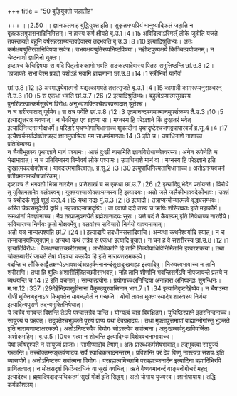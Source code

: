+++
title = "50 बुद्धियुक्तो जहातीह"

+++
।।2.50।। ज्ञानफलमाह बुद्धियुक्त इति। सुकृतमप्यप्रियं मानुष्यादिफलं जहाति
न बृहत्फलमुपासनादिनिमित्तम्। न हास्य कर्म क्षीयते बृ.उ.1।4।15
अविदित्वाऽस्मिल्ँ लोके जुहोति यजते तपस्तप्यते बहूनि
वर्षसहस्राण्यन्तवदेवास्य तद्भवति बृ.उ.3।8।10 इत्यादिश्रुतिभ्यः। अतः
कर्मक्षयश्रुतिरज्ञानिविषया सर्वत्र। उभयक्षयश्रुतिरप्यनिष्टविषया।
नहीष्टपुण्यक्षये किञ्चित्प्रयोजनम्। न चेष्टनाशो ज्ञानिनो युक्तः।  
इष्टाश्च केचिद्विषयाः स यदि पितृलोककामो भवति सङ्कल्पादेवास्य पितरः
समुत्तिष्ठन्ति छां.उ.8।2।1प्रजापतेः सभां वेश्म प्रपद्ये यशोऽहं भवामि
ब्राह्मणानां छां.उ.8।14।1 स्त्रीभिर्वा यानैर्वा  
  
छां.उ.8।12।3 अस्माद्ध्येवात्मनो यद्यत्कामयते तत्तत्सृजते बृ.उ.1।4।15
कामान्नी कामरूप्यनुसञ्चरन् तै.उ.3।10।5 स एकधा भवति छां.उ.7।26।2
इत्यादिश्रुतिभ्यः। बहुत्वेऽप्यात्मसुखस्य पुनरिष्टत्वात्कर्मसुखेन विरोधः
अनुभवशक्तिश्चेश्वरप्रसादात् श्रुतेश्च।  
न च शरीरपातात् पूर्वमेव। स तत्र पर्येति छां.उ.8।12।3
एतमानन्दमयमात्मानमुपसंक्रम्य तै.उ.3।10।5 इत्याद्युत्तरत्र श्रवणात्। न
चैकीभूत एव ब्रह्मणा सः। मग्नस्य हि परेऽज्ञाने किं दुःखतरं भवेत्
इत्यादिनिन्दनान्मोक्षधर्मे। परिहारे पृथग्भोगाभिधानाच्च शुकादीनां
पृथग्दृष्टेश्चजगद्व्यापारवर्जं ब्र.सू.4।4।17
इत्यैश्वर्यमर्यादोक्तेश्चइदं ज्ञानमुपाश्रित्य मम साधर्म्यमागताः 14।3 इति
च। उपाधिनाशे नाशाच्च प्रतिबिम्बस्य।  
न चैकीभूतस्य पृथग्ज्ञाने मानं पश्यामः। आसं दुःखी नासमिति
ज्ञानविरोधाच्चेश्वरस्य। अनेन रूपेणेति च भेदाभावात्। न च प्रतिबिम्बस्य
बिम्बैक्यं लोके पश्यामः। उपाधिनाशे मानं वा। मग्नस्य हि परेऽज्ञाने इति
दुःखात्मकत्वोक्तेश्च। यावदात्मभावित्वात्৷৷. ब्र.सू.2।3।30
इत्युपाधिनित्यताभिधानाच्च। अतोऽनन्यवचनं प्रतीयमानमप्यौपचारिकम्।  
दृष्टाश्च ते भगवतो भिन्ना नारदेन। प्रतिशाखं च स एकधा छां.उ.7।26।2
इत्यादिषु भेदेन प्रतीयन्ते। विरोधे तु युक्तिमतामेव बलंवत्त्वम्।
युक्तयश्चात्रोक्ताःमग्नस्य हि इत्यादयः। अतो जले जलैकीभाववदेकीभावः। उक्तं
च यथोदकं शुद्धे शुद्धं कठो.4।15 यथा नद्यः मुं.उ.3।2।8 इत्यादौ।
तत्राप्यन्योन्यात्मत्वे वृद्ध्यसम्भवः। अस्ति चेषत्समुद्रेऽपि द्वारि।
महत्त्वादन्यत्रादृष्टिः। ता एवापो ददौ तस्य च ऋषिः शंसितव्रतः इति
महाकौर्मे। समर्थानां भेदज्ञानाच्च। नैव तत्प्राप्नुवन्त्येते
ब्रह्मेशानादयः सुराः। यत्ते पदं ते कैवल्यम् इति निषेधाच्च नारदीये।
सविचारश्च निर्णयः कृतो मोक्षवर्मेषु। बलवांश्च सविचारो निर्णयो
वाक्यमात्रात्।  
अतो यत्र नान्यत्पश्यति छां.7।24।1 इत्याद्यपि तदधीनसत्तादिवाचि। अन्यथा
कथमैश्वर्यादि स्यात्। न च तन्मायामयमित्युक्तम्। अन्यथा कथं तत्रैव स एकधा
इत्यादि ब्रूयात्। न चन ह वै सशरीरस्य छां.उ.8।12।1 इत्यादिविरोधः।
वैलक्षण्यात्तच्छरीराणाम्। अभौतिकानि हि तानि नित्योपाधिविनिर्मितानि
ईश्वरशक्त्या। तथा चोक्तम्शरीरं जायते तेषां षोडश्या कलयैव हि इति
नारायणरामकल्पे।  
वदन्ति च लौकिकाद्वैलक्षण्येऽभावशब्दंअप्रहर्षमनानन्दंसुखदुःखबाह्यः
इत्यादिषु। निरुक्त्यभावाच्च न तानि शरीराणि। तथा हि श्रुतिः
अशारीति्ँहितच्छरीरमभवत्। नहि तानि शीर्णानि भवन्तिसर्गेऽपि नोपजायन्ते
प्रलये न व्यथयन्ति च 14।2 इति वचनात्। साम्यात्प्रयोगः।
प्रयोगाच्चअनिन्द्रिया अनाहारा अनिष्पन्दाः
सुगन्धिनः। म.भा.12।337।29देहेन्द्रियासुहीनानां वैकुण्ठपुरवासिनाम्
भाग.7।1।34 इत्यादिदृष्टदेहेष्वेव। न चैषाऽन्या गौणी मुक्तिःबहुनाऽत्र
किमुक्तेन यावच्छ्वेतं न गच्छति। योगी तावन्न मुक्तः स्यादेष शास्त्रस्य
निर्णयः इत्यादित्यपुराणे तदन्यमुक्तिनिषेधात्।  
ये त्वत्रैव भगवन्तं विशन्ति तेऽपि पश्चात्तत्रैव यान्ति। योग्यत्वं चात्र
विवक्षितम्। युधिष्ठिरप्रश्ने इतरनिन्दनाच्च। सायुज्यं य ग्रहवत्।
तदुक्तेश्चभुञ्जते पुरुषं प्राप्य यथा देवग्रहादयः। तथा मुक्तावुत्तमायां
बाह्यान्भोगांस्तु भुञ्जते इति नारायणाष्टाक्षरकल्पे। अतोऽनिष्टस्यैव
वियोगः सोऽस्त्येव सर्वात्मना। अदुःखम्सर्वदुःखविवर्जिताः अशोकमहिम्।
बृ.उ.5।10यत्र गत्वा न शोचन्ति इत्यादिभ्यः विशेषवचनाभावाच्च।  
येषां त्वीषद्दृश्यते न सायुज्यं प्राप्ताः। सामीप्याद्येव तेषाम्। अतः
प्रारब्धकर्मशेषभावात्। तद्भुक्त्वा सायुज्यं गच्छन्ति।
तच्चोक्तम्सङ्कर्षणादयः सर्वे स्वाधिकारादनन्तरम्। प्रविशन्ति परं देवं
विष्णुं नास्त्यत्र संशयः इति व्यासयोगे। अतोऽनिष्टस्य सर्वात्मना
वियोगः। परब्रह्मत्वमिच्छामि परब्रह्मञ्जनार्दन इत्यादिना ब्रह्मादिभिरपि
प्रार्थितत्वात्। न मोक्षसदृशं किञ्चिदधिकं वा सुखं क्वचित्। ऋते
वैष्णवमानन्दं वाङ्मनोगोचरं महत् इत्यादेश्च। ब्रह्मादिपदादप्यधिकतमं सुखं
मोक्षं इति सिद्धम्। अतो योगाय युज्यस्व। ज्ञानोपायाय। तद्धि कर्मकौशलम्।  
